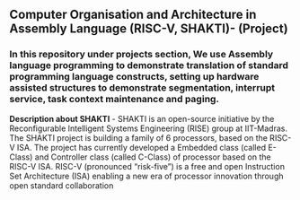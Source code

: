 ## Computer Organisation and Architecture in Assembly Language (RISC-V, SHAKTI)- (Project)
### In this repository under projects section, We use Assembly language programming to demonstrate translation of standard programming language constructs, setting up hardware assisted structures to demonstrate segmentation, interrupt service, task context maintenance and paging.
**Description about SHAKTI** - SHAKTI is an open-source initiative by the Reconfigurable Intelligent Systems Engineering (RISE) group at IIT-Madras. The SHAKTI project is building a family of 6 processors, based on the RISC-V ISA. The project has currently developed a Embedded class (called E-Class) and Controller class (called C-Class) of processor based on the RISC-V ISA. RISC-V (pronounced “risk-five”) is a free and open Instruction Set Architecture (ISA) enabling a new era of processor innovation through open standard collaboration
